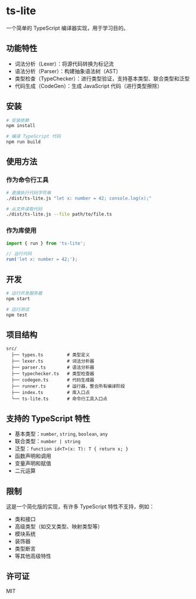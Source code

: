 # ts-lite

一个简单的 TypeScript 编译器实现，用于学习目的。

## 功能特性

- 词法分析（Lexer）：将源代码转换为标记流
- 语法分析（Parser）：构建抽象语法树（AST）
- 类型检查（TypeChecker）：进行类型验证，支持基本类型、联合类型和泛型
- 代码生成（CodeGen）：生成 JavaScript 代码（进行类型擦除）

## 安装

```bash
# 安装依赖
npm install

# 编译 TypeScript 代码
npm run build
```

## 使用方法

### 作为命令行工具

```bash
# 直接执行代码字符串
./dist/ts-lite.js "let x: number = 42; console.log(x);"

# 从文件读取代码
./dist/ts-lite.js --file path/to/file.ts
```

### 作为库使用

```javascript
import { run } from 'ts-lite';

// 运行代码
run('let x: number = 42;');
```

## 开发

```bash
# 运行开发服务器
npm start

# 运行测试
npm test
```

## 项目结构

```
src/
  ├── types.ts         # 类型定义
  ├── lexer.ts         # 词法分析器
  ├── parser.ts        # 语法分析器
  ├── typechecker.ts   # 类型检查器
  ├── codegen.ts       # 代码生成器
  ├── runner.ts        # 运行器，整合所有编译阶段
  ├── index.ts         # 库入口点
  └── ts-lite.ts       # 命令行工具入口点
```

## 支持的 TypeScript 特性

- 基本类型：`number`, `string`, `boolean`, `any`
- 联合类型：`number | string`
- 泛型：`function id<T>(x: T): T { return x; }`
- 函数声明和调用
- 变量声明和赋值
- 二元运算

## 限制

这是一个简化版的实现，有许多 TypeScript 特性不支持，例如：
- 类和接口
- 高级类型（如交叉类型、映射类型等）
- 模块系统
- 装饰器
- 类型断言
- 等其他高级特性

## 许可证

MIT